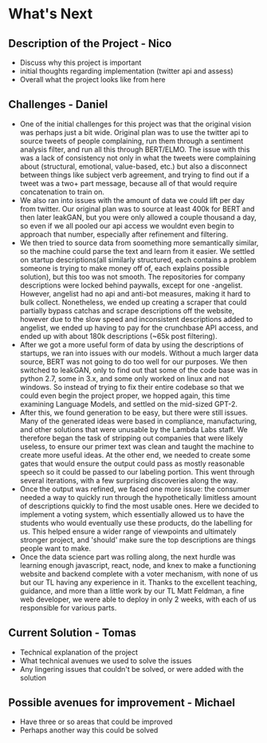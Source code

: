 # What's Next

## Description of the Project - Nico
  - Discuss why this project is important
  - initial thoughts regarding implementation (twitter api and assess)
  - Overall what the project looks like from here
  
## Challenges - Daniel
 - One of the initial challenges for this project was that the original vision was perhaps just a bit wide.  Original plan was to use the twitter api to source tweets of people complaining, run them through a sentiment analysis filter, and run all this through BERT/ELMO.  The issue with this was a lack of consistency not only in what the tweets were complaining about (structural, emotional, value-based, etc.) but also a disconnect between things like subject verb agreement, and trying to find out if a tweet was a two+ part message, because all of that would require concatenation to train on.  
 - We also ran into issues with the amount of data we could lift per day from twitter.  Our original plan was to source at least 400k for BERT and then later leakGAN, but you were only allowed a couple thousand a day, so even if we all pooled our api access we wouldnt even begin to approach that number, especially after refinement and filtering.
 - We then tried to source data from soomething more semantically similar, so the machine could parse the text and learn from it easier.  We settled on startup descriptions(all similarly structured, each contains a problem someone is trying to make money off of, each explains possible solution), but this too was not smooth.  The repositories for company descriptions were locked behind paywalls, except for one -angelist.  However, angelist had no api and anti-bot measures, making it hard to bulk collect.  Nonetheless, we ended up creating a scraper that could partially bypass catchas and scrape descriptions off the website, however due to the slow speed and inconsistent descriptions added to angelist, we ended up having to pay for the crunchbase API access, and ended up with about 180k descriptions (~65k post filtering).
 - After we got a more useful form of data by using the descriptions of startups, we ran into issues with our models.  Without a much larger data source, BERT was not going to do too well for our purposes.  We then switched to leakGAN, only to find out that some of the code base was in python 2.7, some in 3.x, and some only worked on linux and not windows.  So instead of trying to fix their entire codebase so that we could even begin the project proper, we hopped again, this time examining Language Models, and settled on the mid-sized GPT-2.
 - After this, we found generation to be easy, but there were still issues.  Many of the generated ideas were based in compliance, manufacturing, and other solutions that were unusable by the Lambda Labs staff.  We therefore began the task of stripping out companies that were likely useless, to ensure our primer text was clean and taught the machine to create more useful ideas.  At the other end, we needed to create some gates that would ensure the output could pass as mostly reasonable speech so it could be passed to our labeling portion.  This went through several iterations, with a few surprising discoveries along the way.
 - Once the output was refined, we faced one more issue: the consumer needed a way to quickly run through the hypothetically limitless amount of descriptions quickly to find the most usable ones.  Here we decided to implement a voting system, which essentially allowed us to have the students who would eventually use these products, do the labelling for us.  This helped ensure a wider range of viewpoints and ultimately stronger project, and 'should' make sure the top descriptions are things people want to make.  
 - Once the data science part was rolling along, the next hurdle was learning enough javascript, react, node, and knex to make a functioning website and backend complete with a voter mechanism, with none of us but our TL having any experience in it.  Thanks to the excellent teaching, guidance, and more than a little work by our TL Matt Feldman, a fine web developer, we were able to deploy in only 2 weeks, with each of us responsible for various parts.
 
## Current Solution - Tomas
  - Technical explanation of the project
  - What technical avenues we used to solve the issues
  - Any lingering issues that couldn't be solved, or were added with the solution
  
## Possible avenues for improvement - Michael
  - Have three or so areas that could be improved
  - Perhaps another way this could be solved

